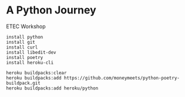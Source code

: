 # A Python Journey
ETEC Workshop


```
install python
install git
install curl
install libedit-dev
install poetry
install heroku-cli

heroku buildpacks:clear
heroku buildpacks:add https://github.com/moneymeets/python-poetry-buildpack.git
heroku buildpacks:add heroku/python
```
